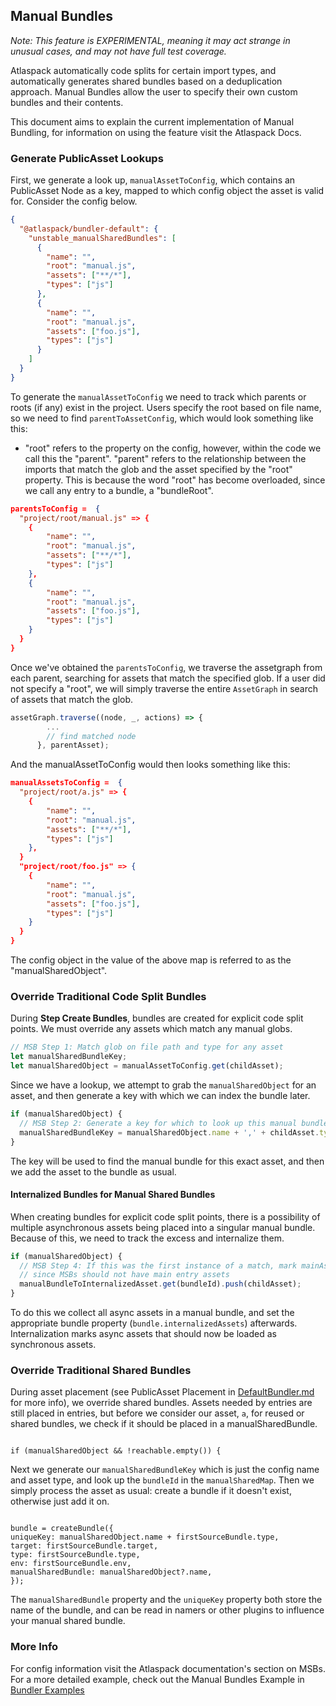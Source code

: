 ## Manual Bundles

_Note: This feature is EXPERIMENTAL, meaning it may act strange in unusual cases, and may not have full test coverage._

Atlaspack automatically code splits for certain import types, and automatically generates shared bundles based on a deduplication approach. Manual Bundles allow the user to specify their own custom bundles and their contents.

This document aims to explain the current implementation of Manual Bundling, for information on using the feature visit the Atlaspack Docs.

### Generate PublicAsset Lookups

First, we generate a look up, `manualAssetToConfig`, which contains an PublicAsset Node as a key, mapped to which config object the asset is valid for. Consider the config below.

```json
{
  "@atlaspack/bundler-default": {
    "unstable_manualSharedBundles": [
      {
        "name": "",
        "root": "manual.js",
        "assets": ["**/*"],
        "types": ["js"]
      },
      {
        "name": "",
        "root": "manual.js",
        "assets": ["foo.js"],
        "types": ["js"]
      }
    ]
  }
}
```

To generate the `manualAssetToConfig` we need to track which parents or roots (if any) exist in the project. Users specify the root based on file name, so we need to find `parentToAssetConfig`, which would look something like this:

- "root" refers to the property on the config, however, within the code we call this the "parent". "parent" refers to the relationship between the imports that match the glob and the asset specified by the "root" property. This is because the word "root" has become overloaded, since we call any entry to a bundle, a "bundleRoot".

```json
parentsToConfig =  {
  "project/root/manual.js" => {
    {
        "name": "",
        "root": "manual.js",
        "assets": ["**/*"],
        "types": ["js"]
    },
    {
        "name": "",
        "root": "manual.js",
        "assets": ["foo.js"],
        "types": ["js"]
    }
  }
}

```

Once we've obtained the `parentsToConfig`, we traverse the assetgraph from each parent, searching for assets that match the specified glob. If a user did not specify a "root", we will simply traverse the entire `AssetGraph` in search of assets that match the glob.

```js
assetGraph.traverse((node, _, actions) => {
        ...
        // find matched node
      }, parentAsset);
```

And the manualAssetToConfig would then looks something like this:

```json
manualAssetsToConfig =  {
  "project/root/a.js" => {
    {
        "name": "",
        "root": "manual.js",
        "assets": ["**/*"],
        "types": ["js"]
    },
  }
  "project/root/foo.js" => {
    {
        "name": "",
        "root": "manual.js",
        "assets": ["foo.js"],
        "types": ["js"]
    }
  }
}
```

The config object in the value of the above map is referred to as the "manualSharedObject".

### Override Traditional Code Split Bundles

During **Step Create Bundles**, bundles are created for explicit code split points. We must override any assets which match any manual globs.

```js
// MSB Step 1: Match glob on file path and type for any asset
let manualSharedBundleKey;
let manualSharedObject = manualAssetToConfig.get(childAsset);
```

Since we have a lookup, we attempt to grab the `manualSharedObject` for an asset, and then generate a key with which we can index the bundle later.

```js
if (manualSharedObject) {
  // MSB Step 2: Generate a key for which to look up this manual bundle with
  manualSharedBundleKey = manualSharedObject.name + ',' + childAsset.type;
}
```

The key will be used to find the manual bundle for this exact asset, and then we add the asset to the bundle as usual.

#### Internalized Bundles for Manual Shared Bundles

When creating bundles for explicit code split points, there is a possibility of multiple asynchronous assets being placed into a singular manual bundle. Because of this, we need to track the excess and internalize them.

```js
if (manualSharedObject) {
  // MSB Step 4: If this was the first instance of a match, mark mainAsset for internalization
  // since MSBs should not have main entry assets
  manualBundleToInternalizedAsset.get(bundleId).push(childAsset);
}
```

To do this we collect all async assets in a manual bundle, and set the appropriate bundle property (`bundle.internalizedAssets`) afterwards. Internalization marks async assets that should now be loaded as synchronous assets.

### Override Traditional Shared Bundles

During asset placement (see PublicAsset Placement in [DefaultBundler.md](DefaultBundler.md) for more info), we override shared bundles. Assets needed by entries are still placed in entries, but before we consider our asset, `a`, for reused or shared bundles, we check if it should be placed in a manualSharedBundle.

```

if (manualSharedObject && !reachable.empty()) {

```

Next we generate our `manualSharedBundleKey` which is just the config name and asset type, and look up the `bundleId` in the `manualSharedMap`. Then we simply process the asset as usual: create a bundle if it doesn't exist, otherwise just add it on.

```

bundle = createBundle({
uniqueKey: manualSharedObject.name + firstSourceBundle.type,
target: firstSourceBundle.target,
type: firstSourceBundle.type,
env: firstSourceBundle.env,
manualSharedBundle: manualSharedObject?.name,
});

```

The `manualSharedBundle` property and the `uniqueKey` property both store the name of the bundle, and can be read in namers or other plugins to influence your manual shared bundle.

### More Info

For config information visit the Atlaspack documentation's section on MSBs. For a more detailed example, check out the Manual Bundles Example in [Bundler Examples](BundlerExamples.md)
